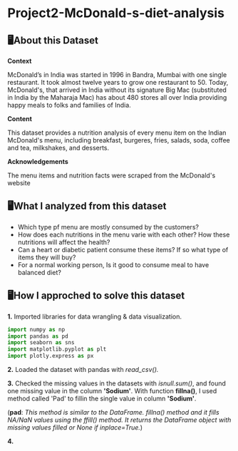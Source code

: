 # Project2-McDonald-s-diet-analysis
## 🖥️About this Dataset
**Context**

McDonald’s in India was started in 1996 in Bandra, Mumbai with one single restaurant. It took almost twelve years to grow one restaurant to 50. Today, McDonald's, that arrived in India without its signature Big Mac (substituted in India by the Maharaja Mac) has about 480 stores all over India providing happy meals to folks and families of India.

**Content**

This dataset provides a nutrition analysis of every menu item on the Indian McDonald's menu, including breakfast, burgeres, fries, salads, soda, coffee and tea, milkshakes, and desserts.

**Acknowledgements**

The menu items and nutrition facts were scraped from the McDonald's website

## 🖥️What I analyzed from this dataset
- Which type pf menu are mostly consumed by the customers?
- How does each nutritions in the menu varie with each other? How these nutritions will affect the health?
- Can a heart or diabetic patient consume these items? If so what type of items they will buy?
- For a normal working person, Is it good to consume meal to have balanced diet?

## 🖥️How I approched to solve this dataset
**1.** Imported libraries for data wrangling & data visualization.
``` Python
import numpy as np
import pandas as pd
import seaborn as sns
import matplotlib.pyplot as plt
import plotly.express as px
```
**2.** Loaded the dataset with pandas with *read_csv().*

**3.** Checked the missing values in the datasets with *isnull.sum()*, and found one missing value in the column **'Sodium'**. With function **fillna()**, I used method called 'Pad' to fillin the single value in column **'Sodium'**.

(**pad**: *This method is similar to the DataFrame. fillna() method and it fills NA/NaN values using the ffill() method. It returns the DataFrame object with missing values filled or None if inplace=True.*)

**4.** 
